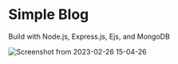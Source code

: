 # Simple Blog

Build with Node.js, Express.js, Ejs, and MongoDB

![Screenshot from 2023-02-26 15-04-26](https://user-images.githubusercontent.com/74364395/221399290-23074202-0e1b-4bbb-b433-b6890d495882.png)
